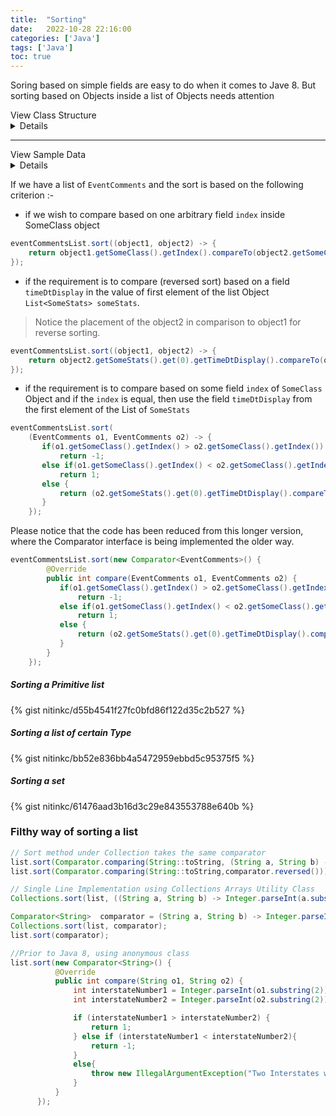 ```yaml
---
title:  "Sorting"
date:   2022-10-28 22:16:00
categories: ['Java']
tags: ['Java']
toc: true
---
```


Soring based on simple fields are easy to do when it comes to Jave 8. But sorting based on Objects inside a list of 
Objects needs attention

<summary> 
    View Class Structure 
</summary>

<details>

```java
public class EventComments {
    private String facilityId;
    private String orderId;
    private List<SomeStats> someStats;//Weird Scenario, only one element in the list
    private String sectionName;
    private SomeClass someClass;//Type Class
}

public class SomeStats {
    private String eventid;
    private String eventType;
    private String timeDtDisplay;
    private String eventsComments;
}

public class SomeClass {
    Integer index;
    Integer noOfYears;
    String someStr;
}
```

</details>


---

<summary> View Sample Data </summary>

<details>

```json
EventComments(facilityId=11019, orderId=5b571d0a-1124-45b2-9985-373799d97a96, 
	someStats=[
		SomeStats(eventid=1, eventType=Initial Entry, timeDtDisplay=09:17, 
		eventsComments=09:17 EDT Initial Entry Joe, Dow RM)], 
	sectionName=null, 
	someClass=SomeClass(index=101, noOfYears=5, someStr=one O one)
)

EventComments(facilityId=11019, orderId=5b571d0a-1124-45b2-9985-373799d97a96, 
	someStats=[
		SomeStats(eventid=2, eventType=Updated by, timeDtDisplay=09:19, 
		eventsComments=09:19 EDT Updated by Joe, Dow RM)], 
	sectionName=null, 
	someClass=SomeClass(index=201, noOfYears=9, someStr=Two O one)
)
```
</details>


If we have a list of `EventComments` and the sort is based on the following criterion :-

* if we wish to compare based on one arbitrary field `index` inside SomeClass object

```java
eventCommentsList.sort((object1, object2) -> {
    return object1.getSomeClass().getIndex().compareTo(object2.getSomeClass().getIndex());
});
```

* if the requirement is to compare (reversed sort) based on a field `timeDtDisplay` in the value of first element of the list Object `List<SomeStats> someStats`. 

> Notice the placement of the object2 in comparison to object1 for reverse sorting.

```java
eventCommentsList.sort((object1, object2) -> {
    return object2.getSomeStats().get(0).getTimeDtDisplay().compareTo(object1.getSomeStats().get(0).getTimeDtDisplay());
});
```

* if the requirement is to compare based on some field `index` of `SomeClass` Object and if the `index` is equal, 
then use the field `timeDtDisplay` from the first element of the List of `SomeStats` 

```java
eventCommentsList.sort(
    (EventComments o1, EventComments o2) -> {
       if(o1.getSomeClass().getIndex() > o2.getSomeClass().getIndex())
           return -1;
       else if(o1.getSomeClass().getIndex() < o2.getSomeClass().getIndex())
           return 1;
       else {
           return (o2.getSomeStats().get(0).getTimeDtDisplay().compareTo(o1.getSomeStats().get(0).getTimeDtDisplay()));
       }
    });
```

Please notice that the code has been reduced from this longer version, where the Comparator interface is being implemented the older way.

```java
eventCommentsList.sort(new Comparator<EventComments>() {
        @Override
        public int compare(EventComments o1, EventComments o2) {
           if(o1.getSomeClass().getIndex() > o2.getSomeClass().getIndex())
               return -1;
           else if(o1.getSomeClass().getIndex() < o2.getSomeClass().getIndex())
               return 1;
           else {
               return (o2.getSomeStats().get(0).getTimeDtDisplay().compareTo(o1.getSomeStats().get(0).getTimeDtDisplay()));
           }
        }
    });
```

##### Sorting a Primitive list
{% gist nitinkc/d55b4541f27fc0bfd86f122d35c2b527 %}

##### Sorting a list of certain Type
{% gist nitinkc/bb52e836bb4a5472959ebbd5c95375f5 %}


##### Sorting a set
{% gist nitinkc/61476aad3b16d3c29e843553788e640b %}

### Filthy way of sorting a list

```java
// Sort method under Collection takes the same comparator
list.sort(Comparator.comparing(String::toString, (String a, String b) -> Integer.parseInt(a.substring(2)) - Integer.parseInt(b.substring(2))));
list.sort(Comparator.comparing(String::toString,comparator.reversed()));

// Single Line Implementation using Collections Arrays Utility Class
Collections.sort(list, ((String a, String b) -> Integer.parseInt(a.substring(2)) - Integer.parseInt(b.substring(2))));

Comparator<String>  comparator = (String a, String b) -> Integer.parseInt(a.substring(2)) - Integer.parseInt(b.substring(2));
Collections.sort(list, comparator);
list.sort(comparator);

//Prior to Java 8, using anonymous class
list.sort(new Comparator<String>() {
          @Override
          public int compare(String o1, String o2) {
              int interstateNumber1 = Integer.parseInt(o1.substring(2));
              int interstateNumber2 = Integer.parseInt(o2.substring(2));

              if (interstateNumber1 > interstateNumber2) {
                  return 1;
              } else if (interstateNumber1 < interstateNumber2){
                  return -1;
              }
              else{
                  throw new IllegalArgumentException("Two Interstates with same name in a Same City");
              }
          }
      });
```